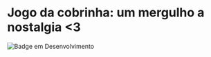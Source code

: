 # Jogo da cobrinha: um mergulho a nostalgia <3
![Badge em Desenvolvimento](http://img.shields.io/static/v1?label=STATUS&message=EM%20DESENVOLVIMENTO&color=GREEN&style=for-the-badge)
<br><br>